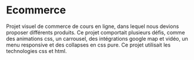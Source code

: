 # Ecommerce

Projet visuel de commerce de cours en ligne, dans lequel nous devions proposer différents produits. Ce projet comportait plusieurs défis, comme des animations css, un carrousel, des intégrations google map et vidéo, un menu responsive et des collapses en css pure. Ce projet utilisait les technologies css et html.
